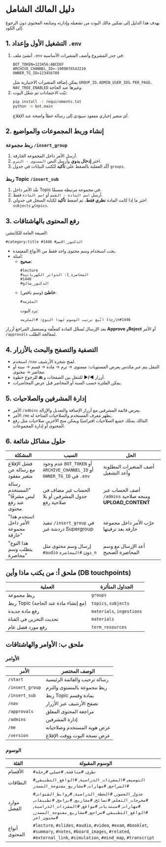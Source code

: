 # دليل المالك الشامل

يهدف هذا الدليل إلى تمكين مالك البوت من تشغيله وإدارته ومتابعة المحتوى دون الرجوع إلى الكود.

## 1. التشغيل الأول وإعداد `.env`
1. أنشئ ملف `.env` في جذر المشروع وأضف المتغيرات الأساسية:
   ```dotenv
   BOT_TOKEN=123456:ABCDEF
   ARCHIVE_CHANNEL_ID=-1009876543210
   OWNER_TG_ID=123456789
   ```
   يمكن إضافة المتغيرات الاختيارية مثل `GROUP_ID`، `ADMIN_USER_IDS`، `PER_PAGE`، `NAV_TREE_ENABLED` وغيرها عند الحاجة.
2. ثبّت الاعتمادات ثم شغّل البوت:
   ```bash
   pip install -r requirements.txt
   python -m bot.main
   ```
   أي متغير إجباري مفقود سيؤدي إلى رسالة خطأ واضحة عند الإقلاع.

## 2. إنشاء وربط المجموعات والمواضيع
### ربط مجموعة `/insert_group`
1. أرسل الأمر داخل المجموعة الخارقة.
2. اختر **إدخال يدوي** وأرسل النص `المستوى - الترم`.
3. أكّد العملية بالضغط على **تأكيد** لتُكتب البيانات في جدول `groups`.

### ربط Topic `/insert_sub`
1. نفّذ الأمر داخل Topic في مجموعة مرتبطة مسبقًا.
2. أرسل `اسم المادة - القسم` أو `اسم المادة` فقط.
3. اختر ما إذا كانت المادة **نظري فقط**، ثم اضغط **تأكيد** لكتابة السجل في جدولي `subjects` و`topics`.

## 3. رفع المحتوى بالهاشتاقات
الصيغة العامة للكابتشن:
```text
#category:title #1446 #الدكتور_الاسم
```
- يجب استخدام وسم محتوى واحد فقط من الأنواع المعتمدة.
- أمثلة:
  - **صحيح**:
    ```
    #lecture
    #المحاضرة_1: الدوائر الكهربائية
    #1446
    #الدكتور_صالح
    ```
  - **خاطئ** (وسم ناقص):
    ```
    #الملزمة
    ```
    يرد البوت:
    ```
    رجاءً اتّبع ترتيب الوسوم لهذا النوع: #الملزمة\n#1446
    ```
بعد الإرسال تُسجَّل المادة كمعلّقة ويستعمل المراجع أزرار **Approve** و**Reject** أو الأمر `/approvals` لمعالجة الطلب.

## 4. التصفية والتصفح والبحث بالأزرار
- استخدم `/nav` لفتح شجرة الأرشيف.
- التنقل يتم عبر مكدس يعرض المستويات: مستوى → ترم → مادة → قسم → سنة أو محاضر → محتوى.
- أزرار **◀/▶** للتنقل بين الصفحات و **🔙** للرجوع خطوة.
- يمكن الفلترة حسب السنة أو المحاضر قبل عرض المحاضرات.

## 5. إدارة المشرفين والصلاحيات
- الأمر `/admins` يعرض قائمة المشرفين مع أزرار الإضافة والتعديل والإزالة.
- الأمر `/me` يظهر معرف المستخدم والصلاحيات المتاحة له.
- المالك يمتلك جميع الصلاحيات افتراضيًا ويمكن منح الآخرين صلاحيات مثل رفع المحتوى أو إدارة المجموعات.

## 6. حلول مشاكل شائعة
| المشكلة | السبب | الحل |
|---------|-------|------|
| فشل الإقلاع مع رسالة عن متغير مفقود | عدم وجود `BOT_TOKEN` أو `ARCHIVE_CHANNEL_ID` أو `OWNER_TG_ID` في `.env` | أضف المتغيرات المطلوبة وأعد التشغيل |
| رسالة "المستخدم ليس مشرفًا" عند رفع محتوى | الحساب غير مضاف في جدول المشرفين أو بلا صلاحية رفع | أضف الحساب عبر `/admins` ومنحه صلاحية **UPLOAD_CONTENT** |
| "استخدم هذا الأمر داخل مجموعة خارقة" | تنفيذ `/insert_group` في دردشة غير Supergroup | جرّب الأمر داخل مجموعة خارقة بعد ترقيتها |
| "هذا النوع يتطلب وسم محاضرة" | إرسال وسم محتوى مثل `#audio` دون `#المحاضرة_n` | أعد الإرسال مع وسم المحاضرة الصحيح |

## ملحق أ: من يكتب ماذا وأين (DB touchpoints)
| العملية | الجداول المتأثرة |
|---------|------------------|
| ربط مجموعة | `groups` |
| ربط Topic (مع إنشاء مادة عند الحاجة) | `topics`, `subjects` |
| رفع مادة جديدة | `materials`, `ingestions` |
| تحديث التخزين في القناة | `materials` |
| رفع مورد فصل عام | `term_resources` |

## ملحق ب: الأوامر والهاشتاقات
### الأوامر
| الأمر | الوصف المختصر |
|-------|----------------|
| `/start` | رسالة ترحيب والقائمة الرئيسية |
| `/insert_group` | ربط مجموعة بالمستوى والترم |
| `/insert_sub` | ربط Topic بمادة وقسم |
| `/nav` | تصفح الأرشيف عبر الأزرار |
| `/approvals` | مراجعة المحتوى المعلق |
| `/admins` | إدارة المشرفين |
| `/me` | عرض هوية المستخدم وصلاحياته |
| `/version` | عرض نسخة البوت ووقت الإقلاع |

### الوسوم
| الفئة | الوسوم المقبولة |
|-------|----------------|
| الأقسام | `#نظري`, `#مناقشة`, `#عملي`, `#رحلة` |
| البطاقات | `#التوصيف`, `#المفردات_الدراسية`, `#الواقع_التطبيقي`, `#المراجع`, `#مهارات`, `#مشاريع_مفتوحة_المصدر` |
| موارد الفصل | `#جدول_الحضور`, `#الخطة_الدراسية`, `#روابط_القنوات`, `#مخرجات_التعلم`, `#نصائح`, `#مشاريع`, `#برامج`, `#تطبيقات`, `#مهارات`, `#منتديات`, `#مواقع`, `#المفردات_الدراسية`, `#الواقع_التطبيقي`, `#مراجع`, `#مشاريع_مفتوحة_المصدر`, `#محتوى_اخر` |
| أنواع المحتوى | `#lecture`, `#slides`, `#audio`, `#video`, `#exam`, `#booklet`, `#summary`, `#notes`, `#board_images`, `#related`, `#external_link`, `#simulation`, `#mind_map`, `#transcript` |
